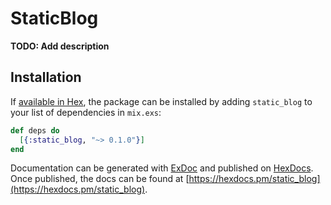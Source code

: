 # StaticBlog

**TODO: Add description**

## Installation

If [available in Hex](https://hex.pm/docs/publish), the package can be installed
by adding `static_blog` to your list of dependencies in `mix.exs`:

```elixir
def deps do
  [{:static_blog, "~> 0.1.0"}]
end
```

Documentation can be generated with [ExDoc](https://github.com/elixir-lang/ex_doc)
and published on [HexDocs](https://hexdocs.pm). Once published, the docs can
be found at [https://hexdocs.pm/static_blog](https://hexdocs.pm/static_blog).

